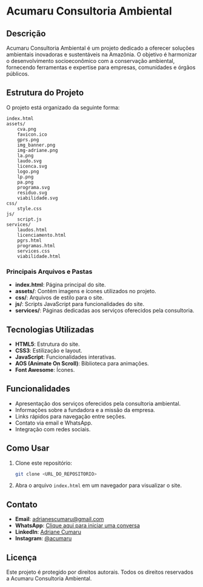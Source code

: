 # Acumaru Consultoria Ambiental

## Descrição
Acumaru Consultoria Ambiental é um projeto dedicado a oferecer soluções ambientais inovadoras e sustentáveis na Amazônia. O objetivo é harmonizar o desenvolvimento socioeconômico com a conservação ambiental, fornecendo ferramentas e expertise para empresas, comunidades e órgãos públicos.

## Estrutura do Projeto

O projeto está organizado da seguinte forma:

```
index.html
assets/
	cva.png
	favicon.ico
	gprs.png
	img_banner.png
	img-adriane.png
	la.png
	laudo.svg
	licenca.svg
	logo.png
	lp.png
	pa.png
	programa.svg
	residuo.svg
	viabilidade.svg
css/
	style.css
js/
	script.js
services/
	laudos.html
	licenciamento.html
	pgrs.html
	programas.html
	services.css
	viabilidade.html
```

### Principais Arquivos e Pastas

- **index.html**: Página principal do site.
- **assets/**: Contém imagens e ícones utilizados no projeto.
- **css/**: Arquivos de estilo para o site.
- **js/**: Scripts JavaScript para funcionalidades do site.
- **services/**: Páginas dedicadas aos serviços oferecidos pela consultoria.

## Tecnologias Utilizadas

- **HTML5**: Estrutura do site.
- **CSS3**: Estilização e layout.
- **JavaScript**: Funcionalidades interativas.
- **AOS (Animate On Scroll)**: Biblioteca para animações.
- **Font Awesome**: Ícones.

## Funcionalidades

- Apresentação dos serviços oferecidos pela consultoria ambiental.
- Informações sobre a fundadora e a missão da empresa.
- Links rápidos para navegação entre seções.
- Contato via email e WhatsApp.
- Integração com redes sociais.

## Como Usar

1. Clone este repositório:
   ```bash
   git clone <URL_DO_REPOSITORIO>
   ```
2. Abra o arquivo `index.html` em um navegador para visualizar o site.

## Contato

- **Email**: [adrianescumaru@gmail.com](mailto:adrianescumaru@gmail.com)
- **WhatsApp**: [Clique aqui para iniciar uma conversa](https://api.whatsapp.com/send?phone=48988536486&text=Ol%C3%A1,%20gostaria%20de%20mais%20informa%C3%A7%C3%B5es.)
- **LinkedIn**: [Adriane Cumaru](https://www.linkedin.com/in/adriane-cumaru-0919322aa/)
- **Instagram**: [@acumaru](https://www.instagram.com/acumaru/)

## Licença

Este projeto é protegido por direitos autorais. Todos os direitos reservados a Acumaru Consultoria Ambiental.
